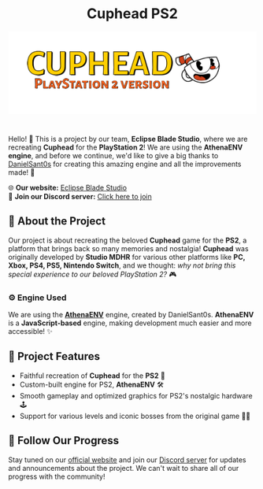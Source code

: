 <h1 align="center"> Cuphead PS2</h1>
<p align="center">
  <img src="cuphead.png" alt="cuphead">
</p>

# 

Hello! 👋 This is a project by our team, **Eclipse Blade Studio**, where we are recreating **Cuphead** for the **PlayStation 2**! We are using the **AthenaENV engine**, and before we continue, we'd like to give a big thanks to [DanielSant0s](https://github.com/DanielSant0s) for creating this amazing engine and all the improvements made! 🙌

🌐 **Our website:** [Eclipse Blade Studio](https://www.eclipsebladestudio.com.br)  
💬 **Join our Discord server:** [Click here to join](https://discord.gg/DCWj9KHKh4)

## 🎯 About the Project

Our project is about recreating the beloved **Cuphead** game for the **PS2**, a platform that brings back so many memories and nostalgia! **Cuphead** was originally developed by **Studio MDHR** for various other platforms like **PC, Xbox, PS4, PS5, Nintendo Switch**, and we thought: _why not bring this special experience to our beloved PlayStation 2?_ 🎮

### ⚙️ Engine Used

We are using the **[AthenaENV](https://github.com/DanielSant0s/AthenaEnv)** engine, created by DanielSant0s. **AthenaENV** is a **JavaScript-based** engine, making development much easier and more accessible! ✨

## 🔧 Project Features

- Faithful recreation of **Cuphead** for the **PS2** 📀
- Custom-built engine for PS2, **AthenaENV** 🛠️
- Smooth gameplay and optimized graphics for PS2's nostalgic hardware 🕹️
- Support for various levels and iconic bosses from the original game 🎩👹

## 📢 Follow Our Progress

Stay tuned on our [official website](https://www.eclipsebladestudio.com.br) and join our [Discord server](https://discord.gg/DCWj9KHKh4) for updates and announcements about the project. We can't wait to share all of our progress with the community!
